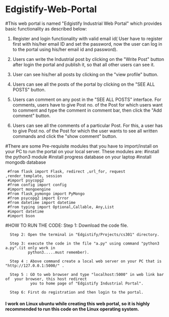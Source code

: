 # Edgistify-Web-Portal







#This web portal is named "Edgistify Industrial Web Portal" which provides basic functionality as described below:
    
   1. Register and login functionality with valid email id( User have to register first with his/her email 
      ID and set the password, now the user can log in to the portal using his/her email id and password). 

   2. Users can write the Industrial post by clicking on the "Write Post" button after login the portal and publish
      it, so that all other users can see it.

   3. User can see his/her all posts by clicking on the "view profile" button.

   4. Users can see all the posts of the portal by clicking on the "SEE ALL POSTS" button.

   5. Users can comment on any post in the "SEE ALL POSTS" interface. For comments, users have to give Post no.
      of the Post for which users want to comment and type the comment in comment bar, then click the "Add comment"
      button.

   6. Users can see all the comments of a particular Post. For this, a user has to give Post no. of the Post for
      which the user wants to see all written commands and click the "show comment" button.



#There are some Pre-requisite modules that you have to import/install on your PC to run the portal on your local server.
These modules are:
	 #install the python3 module
	 #install progress database on your laptop
	 #install mongodb database

	 #from flask import Flask, redirect ,url_for, request ,render_template, session
	 #import psycopg2
	 #from config import config
	 #import mongoengine
	 #from flask_pymongo import PyMongo
	 #from psycopg2 import Error
	 #from datetime import datetime
	 #from typing import Optional,Callable, Any,List
	 #import datetime
	 #import bson


#HOW TO RUN THE CODE:
      Step 1: Download the code file.

      Step 2: Open the terminal in "Edgistify/Projects/cs301" directory.

      Step 3: execute the code in the file "a.py" using command "python3 a.py".(it only work in 
              python3.....must remember).

      Step 4 : Above command create a local web server on your PC that is "http://127.0.0.1:5000/" .

      Step 5 : GO to web browser and type "localhost:5000" in web link bar of  your browser, this host redirect
               you to home page of "Edgistify Industrial Portal".

      Step 6: First do registration and then login to the portal.



#### I work on Linux ubuntu while creating this web portal, so it is highly recommended to run this code on the Linux operating system.


